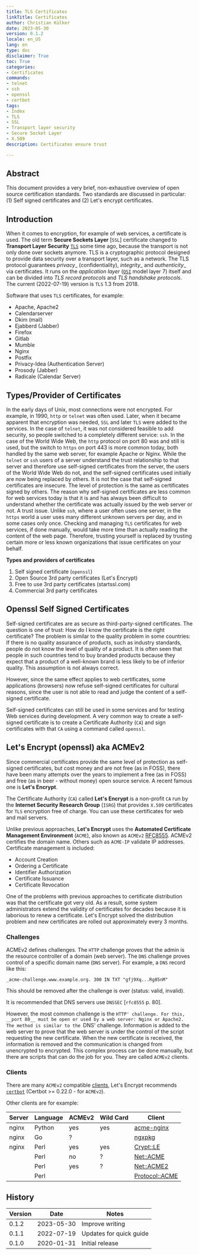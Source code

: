 ```yaml
---
title: TLS Certificates
linkTitle: Certificates
author: Christian Külker
date: 2023-05-30
version: 0.1.2
locale: en_US
lang: en
type: doc
disclaimer: True
toc: True
categories:
- Certificates
commands:
- telnet
- ssh
- openssl
- certbot
tags:
- Index
- TLS
- SSL
- Transport layer security
- Secure Socket Layer
- X.509
description: Certificates ensure trust

---
```


## Abstract

This document provides a very brief, non-exhaustive overview of open source
certification standards. Two standards are discussed in particular: (1) Self
signed certificates and (2) Let's encrypt certificates.

## Introduction

When it comes to encryption, for example of web services, a certificate is
used. The old term __Secure Sockets Layer__ [`SSL`] certificate changed to
__Transport Layer Security__ [`TLS`] some time ago, because the transport is
not only done over sockets anymore. TLS is a cryptographic protocol designed to
provide data security over a transport layer, such as a network. The TLS
protocol guarantees _privacy__ (confidentiality), _integrity__ and
_authenticity__ via certificates. It runs on the _application layer_ ([`OSI`]
model layer 7) itself and can be divided into _TLS record protocols_ and _TLS
handshake protocols_. The current (2022-07-19) version is `TLS` 1.3 from 2018.

[`TLS`]: https://en.wikipedia.org/wiki/Transport_Layer_Security
[`OSI`]: https://en.wikipedia.org/wiki/OSI_model

Software that uses `TLS` certificates, for example:

- Apache, Apache2
- Calendarserver
- Dkim (mail)
- Ejabberd (Jabber)
- Firefox
- Gitlab
- Mumble
- Nginx
- Postfix
- Privacy-Idea (Authentication Server)
- Prosody (Jabber)
- Radicale (Calendar Server)

## Types/Provider of Certificates

In the early days of Unix, most connections were not encrypted. For example, in
1990, `http` or `telnet` was often used. Later, when it became apparent that
encryption was needed, `SSL` and later `TLS` were added to the services. In the
case of `telnet`, it was not considered feasible to add security, so people
switched to a completely different service: `ssh`. In the case of the World
Wide Web, the `http` protocol on port 80 was and still is used, but the switch
to `https` on port 443 is more common today, both handled by the same web
server, for example Apache or Nginx. While the `telnet` or `ssh` users of a
server understand the trust relationship to that server and therefore use
self-signed certificates from the server, the users of the World Wide Web do
not, and the self-signed certificates used initially are now being replaced by
others. It is not the case that self-signed certificates are insecure. The
level of protection is the same as certificates signed by others. The reason
why self-signed certificates are less common for web services today is that it
is and has always been difficult to understand whether the certificate was
actually issued by the web server or not. A trust issue. Unlike `ssh`, where a
user often uses one server, in the `https` world a user uses many different
unknown servers per day, and in some cases only once.  Checking and managing
`TLS` certificates for web services, if done manually, would take more time
than actually reading the content of the web page.  Therefore, trusting
yourself is replaced by trusting certain more or less known organizations that
issue certificates on your behalf.

__Types and providers of certificates__

1. Self signed certificate (`openssl`)
2. Open Source 3rd party certificates (Let's Encrypt)
3. Free to use 3rd party certificates (startssl.com)
4. Commercial 3rd party certificates

## Openssl Self Signed Certificates

Self-signed certificates are as secure as third-party-signed certificates. The
question is one of trust: How do I know the certificate is the right
certificate? The problem is similar to the quality problem in some countries:
If there is no quality assurance of products, such as industry standards,
people do not know the level of quality of a product. It is often seen that
people in such countries tend to buy branded products because they expect that
a product of a well-known brand is less likely to be of inferior quality. This
assumption is not always correct.

However, since the same effect applies to web certificates, some applications
(browsers) now refuse self-signed certificates for cultural reasons, since the
user is not able to read and judge the content of a self-signed certificate.

Self-signed certificates can still be used in some services and for testing Web
services during development. A very common way to create a self-signed
certificate is to create a Certificate Authority (`CA`) and sign certificates
with that `CA` using a command called `openssl`.

## Let's Encrypt (openssl) aka ACMEv2

Since commercial certificates provide the same level of protection as
self-signed certificates, but cost money and are not free (as in FOSS), there
have been many attempts over the years to implement a free (as in FOSS) and
free (as in beer - without money) open source service. A recent famous one is
__Let's Encrypt__.

The Certificate Authority (`CA`) called __Let's Encrypt__ is a non-profit `CA`
run by the __Internet Security Research Group__ (`ISRG`) that provides `X.509`
certificates for `TLS` encryption free of charge. You can use these
certificates for web and mail servers.

Unlike previous approaches, __Let's Encrypt__ uses the __Automated Certificate
Management Environment__ (`ACME`), also known as `ACMEv2`
[RFC8555](https://tools.ietf.org/html/rfc8555). ACMEv2 certifies the domain
name. Others such as `ACME-IP` validate IP addresses. Certificate management is
included:

- Account Creation
- Ordering a Certificate
- Identifier Authorization
- Certificate Issuance
- Certificate Revocation

One of the problems with previous approaches to certificate distribution was
that the certificate got very old. As a result, some system administrators
extend the validity of certificates for decades because it is laborious to
renew a certificate. Let's Encrypt solved the distribution problem and new
certificates are rolled out approximately every 3 months.

### Challenges

ACMEv2 defines challenges. The `HTTP` challenge proves that the admin is the
resource controller of a domain (web server). The `DNS` challenge proves
control of a specific domain name (`DNS` server). For example, a `DNS` record
like this:

    _acme-challenge.www.example.org. 300 IN TXT "gfj9Xq...Rg85nM"

This should be removed after the challenge is over (status: valid, invalid).

It is recommended that DNS servers use `DNSSEC` [`rfc8555` p. 80].

However, the most common challenge is the `HTTP' challenge. For this, __port
80__ must be open or used by a web server: Nginx or Apache2. The method is
similar to the `DNS' challenge. Information is added to the web server to prove
that the web server is under the control of the script requesting the new
certificate. When the new certificate is received, the information is removed
and the communication is changed from unencrypted to encrypted. This complex
process can be done manually, but there are scripts that can do the job for
you. They are called `ACMEv2` clients.

### Clients

There are many `ACMEv2` compatible [clients], Let's Encrypt recommends
[`certbot`] (Certbot >= 0.22.0 - for `ACMEv2`).

Other clients are for example:

| Server | Language | ACMEv2 | Wild Card | Client           |
| ------ | -------- | ------ | --------- | ---------------- |
| nginx  | Python   | yes    | yes       | [acme-nginx]     |
| nginx  | Go       | ?      |           | [ngxpkg]         |
| nginx  | Perl     | yes    | yes       | [Crypt::LE]      |
|        | Perl     | no     | ?         | [Net::ACME]      |
|        | Perl     | yes    | ?         | [Net::ACME2]     |
|        | Perl     |        |           | [Protocol::ACME] |

[clients]: https://letsencrypt.org/docs/client-options/
[`certbot`]: https://certbot.eff.org/
[acme-nginx]: https://github.com/kshcherban/acme-nginx
[ngxpkg]: https://github.com/webpkg/ngxpkg
[Crypt::LE]: https://github.com/do-know/Crypt-LE
[Net::ACME]: https://metacpan.org/pod/Net::ACME
[Net::ACME2]: https://metacpan.org/pod/Net::ACME2
[Protocol::ACME]: https://metacpan.org/pod/Protocol::ACME

## History

| Version | Date       | Notes                                                |
| ------- | ---------- | ---------------------------------------------------- |
| 0.1.2   | 2023-05-30 | Improve writing                                      |
| 0.1.1   | 2022-07-19 | Updates for quick guide                              |
| 0.1.0   | 2020-01-31 | Initial release                                      |


